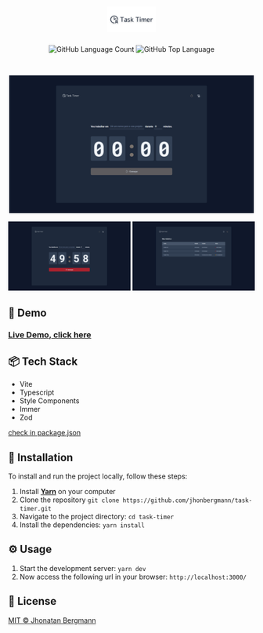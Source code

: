 <h1 align="center">
  <img src="docs/assets/logo.png" width="100" alt="logo" >
</h1>

<p align="center">
  <img alt="GitHub Language Count" src="https://img.shields.io/github/languages/count/jhonbergmann/task-timer" />
  <img alt="GitHub Top Language" src="https://img.shields.io/github/languages/top/jhonbergmann/task-timer" />
</p>

<br>

<p align="center">
  <img src="docs/assets/screenshot-one.png" width="500" alt="" />
</p>

<p align="center">
  <img src="docs/assets/screenshot-two.png" width="250" alt="" />
  <img src="docs/assets/screenshot-three.png" width="250" alt="" />
</p>

## 🔺 Demo
### [Live Demo, click here](https://task-timer-lemon.vercel.app/)

## 📦 Tech Stack

- Vite
- Typescript
- Style Components
- Immer
- Zod

[check in package.json](/package.json)

## 🔩 Installation

To install and run the project locally, follow these steps:

1. Install [**Yarn**](https://yarnpkg.com/) on your computer
1. Clone the repository `git clone https://github.com/jhonbergmann/task-timer.git`
1. Navigate to the project directory: `cd task-timer`
1. Install the dependencies: `yarn install`

## ⚙️ Usage

1. Start the development server: `yarn dev`
1. Now access the following url in your browser: `http://localhost:3000/`

## 📝 License

[MIT © Jhonatan Bergmann](https://github.com/jhonbergmann/task-timer/blob/main/LICENSE)
